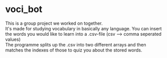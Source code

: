 # voci_bot

This is a group project we worked on together.\
It's made for studying vocabulary in basically any language.
You can insert the words you would like to learn into a .csv-file (csv --> comma seperated values)\
The programme splits up the .csv into two different arrays and then matches the indexes of those to quiz you about the stored words.
